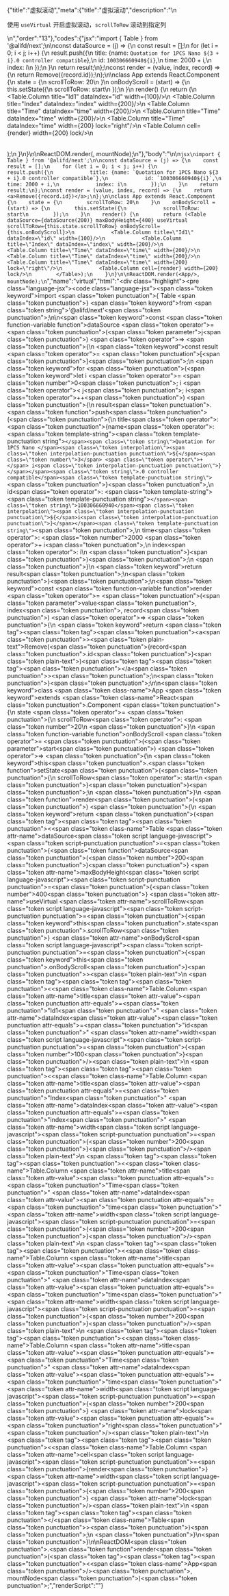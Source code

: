 {"title":"虚拟滚动","meta":{"title":"虚拟滚动","description":"\n<p>使用 <code>useVirtual</code> 开启虚拟滚动，<code>scrollToRow</code> 滚动到指定列</p>\n","order":"13"},"codes":{"jsx":"import { Table } from '@alifd/next';\n\nconst dataSource = (j) => {\n    const result = [];\n    for (let i = 0; i < j; i++) {\n        result.push({\n            title: {name: `Quotation for 1PCS Nano ${3 + i}.0 controller compatible`},\n            id: `100306660940${i}`,\n            time: 2000 + i,\n            index: i\n        });\n    }\n    return result;\n};\nconst render = (value, index, record) => {\n    return <a>Remove({record.id})</a>;\n};\n\nclass App extends React.Component {\n    state = {\n        scrollToRow: 20\n    }\n    onBodyScroll = (start) => {\n        this.setState({\n            scrollToRow: start\n        });\n    }\n    render() {\n        return (<Table dataSource={dataSource(200)} maxBodyHeight={400} useVirtual scrollToRow={this.state.scrollToRow} onBodyScroll={this.onBodyScroll}>\n            <Table.Column title=\"Id1\" dataIndex=\"id\" width={100}/>\n            <Table.Column title=\"Index\" dataIndex=\"index\" width={200}/>\n            <Table.Column title=\"Time\" dataIndex=\"time\" width={200}/>\n            <Table.Column title=\"Time\" dataIndex=\"time\" width={200}/>\n            <Table.Column title=\"Time\" dataIndex=\"time\" width={200} lock=\"right\"/>\n            <Table.Column cell={render} width={200} lock/>\n        </Table>);\n    }\n}\n\nReactDOM.render(<App/>, mountNode);\n"},"body":"\n\n````jsx\nimport { Table } from '@alifd/next';\n\nconst dataSource = (j) => {\n    const result = [];\n    for (let i = 0; i < j; i++) {\n        result.push({\n            title: {name: `Quotation for 1PCS Nano ${3 + i}.0 controller compatible`},\n            id: `100306660940${i}`,\n            time: 2000 + i,\n            index: i\n        });\n    }\n    return result;\n};\nconst render = (value, index, record) => {\n    return <a>Remove({record.id})</a>;\n};\n\nclass App extends React.Component {\n    state = {\n        scrollToRow: 20\n    }\n    onBodyScroll = (start) => {\n        this.setState({\n            scrollToRow: start\n        });\n    }\n    render() {\n        return (<Table dataSource={dataSource(200)} maxBodyHeight={400} useVirtual scrollToRow={this.state.scrollToRow} onBodyScroll={this.onBodyScroll}>\n            <Table.Column title=\"Id1\" dataIndex=\"id\" width={100}/>\n            <Table.Column title=\"Index\" dataIndex=\"index\" width={200}/>\n            <Table.Column title=\"Time\" dataIndex=\"time\" width={200}/>\n            <Table.Column title=\"Time\" dataIndex=\"time\" width={200}/>\n            <Table.Column title=\"Time\" dataIndex=\"time\" width={200} lock=\"right\"/>\n            <Table.Column cell={render} width={200} lock/>\n        </Table>);\n    }\n}\n\nReactDOM.render(<App/>, mountNode);\n````","name":"virtual","html":"<script>(function(){\"use strict\";\n\nvar _createClass = function () { function defineProperties(target, props) { for (var i = 0; i < props.length; i++) { var descriptor = props[i]; descriptor.enumerable = descriptor.enumerable || false; descriptor.configurable = true; if (\"value\" in descriptor) descriptor.writable = true; Object.defineProperty(target, descriptor.key, descriptor); } } return function (Constructor, protoProps, staticProps) { if (protoProps) defineProperties(Constructor.prototype, protoProps); if (staticProps) defineProperties(Constructor, staticProps); return Constructor; }; }();\n\nvar _next = require(\"@alifd/next\");\n\nfunction _classCallCheck(instance, Constructor) { if (!(instance instanceof Constructor)) { throw new TypeError(\"Cannot call a class as a function\"); } }\n\nfunction _possibleConstructorReturn(self, call) { if (!self) { throw new ReferenceError(\"this hasn't been initialised - super() hasn't been called\"); } return call && (typeof call === \"object\" || typeof call === \"function\") ? call : self; }\n\nfunction _inherits(subClass, superClass) { if (typeof superClass !== \"function\" && superClass !== null) { throw new TypeError(\"Super expression must either be null or a function, not \" + typeof superClass); } subClass.prototype = Object.create(superClass && superClass.prototype, { constructor: { value: subClass, enumerable: false, writable: true, configurable: true } }); if (superClass) Object.setPrototypeOf ? Object.setPrototypeOf(subClass, superClass) : subClass.__proto__ = superClass; }\n\nvar dataSource = function dataSource(j) {\n    var result = [];\n    for (var i = 0; i < j; i++) {\n        result.push({\n            title: { name: \"Quotation for 1PCS Nano \" + (3 + i) + \".0 controller compatible\" },\n            id: \"100306660940\" + i,\n            time: 2000 + i,\n            index: i\n        });\n    }\n    return result;\n};\nvar _render = function _render(value, index, record) {\n    return React.createElement(\n        \"a\",\n        null,\n        \"Remove(\",\n        record.id,\n        \")\"\n    );\n};\n\nvar App = function (_React$Component) {\n    _inherits(App, _React$Component);\n\n    function App() {\n        var _ref;\n\n        var _temp, _this, _ret;\n\n        _classCallCheck(this, App);\n\n        for (var _len = arguments.length, args = Array(_len), _key = 0; _key < _len; _key++) {\n            args[_key] = arguments[_key];\n        }\n\n        return _ret = (_temp = (_this = _possibleConstructorReturn(this, (_ref = App.__proto__ || Object.getPrototypeOf(App)).call.apply(_ref, [this].concat(args))), _this), _this.state = {\n            scrollToRow: 20\n        }, _this.onBodyScroll = function (start) {\n            _this.setState({\n                scrollToRow: start\n            });\n        }, _temp), _possibleConstructorReturn(_this, _ret);\n    }\n\n    _createClass(App, [{\n        key: \"render\",\n        value: function render() {\n            return React.createElement(\n                _next.Table,\n                { dataSource: dataSource(200), maxBodyHeight: 400, useVirtual: true, scrollToRow: this.state.scrollToRow, onBodyScroll: this.onBodyScroll },\n                React.createElement(_next.Table.Column, { title: \"Id1\", dataIndex: \"id\", width: 100 }),\n                React.createElement(_next.Table.Column, { title: \"Index\", dataIndex: \"index\", width: 200 }),\n                React.createElement(_next.Table.Column, { title: \"Time\", dataIndex: \"time\", width: 200 }),\n                React.createElement(_next.Table.Column, { title: \"Time\", dataIndex: \"time\", width: 200 }),\n                React.createElement(_next.Table.Column, { title: \"Time\", dataIndex: \"time\", width: 200, lock: \"right\" }),\n                React.createElement(_next.Table.Column, { cell: _render, width: 200, lock: true })\n            );\n        }\n    }]);\n\n    return App;\n}(React.Component);\n\nReactDOM.render(React.createElement(App, null), mountNode);})()</script><div class=\"highlight\"><pre class=\"language-jsx\"><code class=\"language-jsx\"><span class=\"token keyword\">import</span> <span class=\"token punctuation\">{</span> Table <span class=\"token punctuation\">}</span> <span class=\"token keyword\">from</span> <span class=\"token string\">'@alifd/next'</span><span class=\"token punctuation\">;</span>\n\n<span class=\"token keyword\">const</span> <span class=\"token function-variable function\">dataSource</span> <span class=\"token operator\">=</span> <span class=\"token punctuation\">(</span><span class=\"token parameter\">j</span><span class=\"token punctuation\">)</span> <span class=\"token operator\">=></span> <span class=\"token punctuation\">{</span>\n    <span class=\"token keyword\">const</span> result <span class=\"token operator\">=</span> <span class=\"token punctuation\">[</span><span class=\"token punctuation\">]</span><span class=\"token punctuation\">;</span>\n    <span class=\"token keyword\">for</span> <span class=\"token punctuation\">(</span><span class=\"token keyword\">let</span> i <span class=\"token operator\">=</span> <span class=\"token number\">0</span><span class=\"token punctuation\">;</span> i <span class=\"token operator\">&lt;</span> j<span class=\"token punctuation\">;</span> i<span class=\"token operator\">++</span><span class=\"token punctuation\">)</span> <span class=\"token punctuation\">{</span>\n        result<span class=\"token punctuation\">.</span><span class=\"token function\">push</span><span class=\"token punctuation\">(</span><span class=\"token punctuation\">{</span>\n            title<span class=\"token operator\">:</span> <span class=\"token punctuation\">{</span>name<span class=\"token operator\">:</span> <span class=\"token template-string\"><span class=\"token template-punctuation string\">`</span><span class=\"token string\">Quotation for 1PCS Nano </span><span class=\"token interpolation\"><span class=\"token interpolation-punctuation punctuation\">${</span><span class=\"token number\">3</span> <span class=\"token operator\">+</span> i<span class=\"token interpolation-punctuation punctuation\">}</span></span><span class=\"token string\">.0 controller compatible</span><span class=\"token template-punctuation string\">`</span></span><span class=\"token punctuation\">}</span><span class=\"token punctuation\">,</span>\n            id<span class=\"token operator\">:</span> <span class=\"token template-string\"><span class=\"token template-punctuation string\">`</span><span class=\"token string\">100306660940</span><span class=\"token interpolation\"><span class=\"token interpolation-punctuation punctuation\">${</span>i<span class=\"token interpolation-punctuation punctuation\">}</span></span><span class=\"token template-punctuation string\">`</span></span><span class=\"token punctuation\">,</span>\n            time<span class=\"token operator\">:</span> <span class=\"token number\">2000</span> <span class=\"token operator\">+</span> i<span class=\"token punctuation\">,</span>\n            index<span class=\"token operator\">:</span> i\n        <span class=\"token punctuation\">}</span><span class=\"token punctuation\">)</span><span class=\"token punctuation\">;</span>\n    <span class=\"token punctuation\">}</span>\n    <span class=\"token keyword\">return</span> result<span class=\"token punctuation\">;</span>\n<span class=\"token punctuation\">}</span><span class=\"token punctuation\">;</span>\n<span class=\"token keyword\">const</span> <span class=\"token function-variable function\">render</span> <span class=\"token operator\">=</span> <span class=\"token punctuation\">(</span><span class=\"token parameter\">value<span class=\"token punctuation\">,</span> index<span class=\"token punctuation\">,</span> record</span><span class=\"token punctuation\">)</span> <span class=\"token operator\">=></span> <span class=\"token punctuation\">{</span>\n    <span class=\"token keyword\">return</span> <span class=\"token tag\"><span class=\"token tag\"><span class=\"token punctuation\">&lt;</span>a</span><span class=\"token punctuation\">></span></span><span class=\"token plain-text\">Remove(</span><span class=\"token punctuation\">{</span>record<span class=\"token punctuation\">.</span>id<span class=\"token punctuation\">}</span><span class=\"token plain-text\">)</span><span class=\"token tag\"><span class=\"token tag\"><span class=\"token punctuation\">&lt;/</span>a</span><span class=\"token punctuation\">></span></span><span class=\"token punctuation\">;</span>\n<span class=\"token punctuation\">}</span><span class=\"token punctuation\">;</span>\n\n<span class=\"token keyword\">class</span> <span class=\"token class-name\">App</span> <span class=\"token keyword\">extends</span> <span class=\"token class-name\">React<span class=\"token punctuation\">.</span>Component</span> <span class=\"token punctuation\">{</span>\n    state <span class=\"token operator\">=</span> <span class=\"token punctuation\">{</span>\n        scrollToRow<span class=\"token operator\">:</span> <span class=\"token number\">20</span>\n    <span class=\"token punctuation\">}</span>\n    <span class=\"token function-variable function\">onBodyScroll</span> <span class=\"token operator\">=</span> <span class=\"token punctuation\">(</span><span class=\"token parameter\">start</span><span class=\"token punctuation\">)</span> <span class=\"token operator\">=></span> <span class=\"token punctuation\">{</span>\n        <span class=\"token keyword\">this</span><span class=\"token punctuation\">.</span><span class=\"token function\">setState</span><span class=\"token punctuation\">(</span><span class=\"token punctuation\">{</span>\n            scrollToRow<span class=\"token operator\">:</span> start\n        <span class=\"token punctuation\">}</span><span class=\"token punctuation\">)</span><span class=\"token punctuation\">;</span>\n    <span class=\"token punctuation\">}</span>\n    <span class=\"token function\">render</span><span class=\"token punctuation\">(</span><span class=\"token punctuation\">)</span> <span class=\"token punctuation\">{</span>\n        <span class=\"token keyword\">return</span> <span class=\"token punctuation\">(</span><span class=\"token tag\"><span class=\"token tag\"><span class=\"token punctuation\">&lt;</span><span class=\"token class-name\">Table</span></span> <span class=\"token attr-name\">dataSource</span><span class=\"token script language-javascript\"><span class=\"token script-punctuation punctuation\">=</span><span class=\"token punctuation\">{</span><span class=\"token function\">dataSource</span><span class=\"token punctuation\">(</span><span class=\"token number\">200</span><span class=\"token punctuation\">)</span><span class=\"token punctuation\">}</span></span> <span class=\"token attr-name\">maxBodyHeight</span><span class=\"token script language-javascript\"><span class=\"token script-punctuation punctuation\">=</span><span class=\"token punctuation\">{</span><span class=\"token number\">400</span><span class=\"token punctuation\">}</span></span> <span class=\"token attr-name\">useVirtual</span> <span class=\"token attr-name\">scrollToRow</span><span class=\"token script language-javascript\"><span class=\"token script-punctuation punctuation\">=</span><span class=\"token punctuation\">{</span><span class=\"token keyword\">this</span><span class=\"token punctuation\">.</span>state<span class=\"token punctuation\">.</span>scrollToRow<span class=\"token punctuation\">}</span></span> <span class=\"token attr-name\">onBodyScroll</span><span class=\"token script language-javascript\"><span class=\"token script-punctuation punctuation\">=</span><span class=\"token punctuation\">{</span><span class=\"token keyword\">this</span><span class=\"token punctuation\">.</span>onBodyScroll<span class=\"token punctuation\">}</span></span><span class=\"token punctuation\">></span></span><span class=\"token plain-text\">\n            </span><span class=\"token tag\"><span class=\"token tag\"><span class=\"token punctuation\">&lt;</span><span class=\"token class-name\">Table.Column</span></span> <span class=\"token attr-name\">title</span><span class=\"token attr-value\"><span class=\"token punctuation attr-equals\">=</span><span class=\"token punctuation\">\"</span>Id1<span class=\"token punctuation\">\"</span></span> <span class=\"token attr-name\">dataIndex</span><span class=\"token attr-value\"><span class=\"token punctuation attr-equals\">=</span><span class=\"token punctuation\">\"</span>id<span class=\"token punctuation\">\"</span></span> <span class=\"token attr-name\">width</span><span class=\"token script language-javascript\"><span class=\"token script-punctuation punctuation\">=</span><span class=\"token punctuation\">{</span><span class=\"token number\">100</span><span class=\"token punctuation\">}</span></span><span class=\"token punctuation\">/></span></span><span class=\"token plain-text\">\n            </span><span class=\"token tag\"><span class=\"token tag\"><span class=\"token punctuation\">&lt;</span><span class=\"token class-name\">Table.Column</span></span> <span class=\"token attr-name\">title</span><span class=\"token attr-value\"><span class=\"token punctuation attr-equals\">=</span><span class=\"token punctuation\">\"</span>Index<span class=\"token punctuation\">\"</span></span> <span class=\"token attr-name\">dataIndex</span><span class=\"token attr-value\"><span class=\"token punctuation attr-equals\">=</span><span class=\"token punctuation\">\"</span>index<span class=\"token punctuation\">\"</span></span> <span class=\"token attr-name\">width</span><span class=\"token script language-javascript\"><span class=\"token script-punctuation punctuation\">=</span><span class=\"token punctuation\">{</span><span class=\"token number\">200</span><span class=\"token punctuation\">}</span></span><span class=\"token punctuation\">/></span></span><span class=\"token plain-text\">\n            </span><span class=\"token tag\"><span class=\"token tag\"><span class=\"token punctuation\">&lt;</span><span class=\"token class-name\">Table.Column</span></span> <span class=\"token attr-name\">title</span><span class=\"token attr-value\"><span class=\"token punctuation attr-equals\">=</span><span class=\"token punctuation\">\"</span>Time<span class=\"token punctuation\">\"</span></span> <span class=\"token attr-name\">dataIndex</span><span class=\"token attr-value\"><span class=\"token punctuation attr-equals\">=</span><span class=\"token punctuation\">\"</span>time<span class=\"token punctuation\">\"</span></span> <span class=\"token attr-name\">width</span><span class=\"token script language-javascript\"><span class=\"token script-punctuation punctuation\">=</span><span class=\"token punctuation\">{</span><span class=\"token number\">200</span><span class=\"token punctuation\">}</span></span><span class=\"token punctuation\">/></span></span><span class=\"token plain-text\">\n            </span><span class=\"token tag\"><span class=\"token tag\"><span class=\"token punctuation\">&lt;</span><span class=\"token class-name\">Table.Column</span></span> <span class=\"token attr-name\">title</span><span class=\"token attr-value\"><span class=\"token punctuation attr-equals\">=</span><span class=\"token punctuation\">\"</span>Time<span class=\"token punctuation\">\"</span></span> <span class=\"token attr-name\">dataIndex</span><span class=\"token attr-value\"><span class=\"token punctuation attr-equals\">=</span><span class=\"token punctuation\">\"</span>time<span class=\"token punctuation\">\"</span></span> <span class=\"token attr-name\">width</span><span class=\"token script language-javascript\"><span class=\"token script-punctuation punctuation\">=</span><span class=\"token punctuation\">{</span><span class=\"token number\">200</span><span class=\"token punctuation\">}</span></span><span class=\"token punctuation\">/></span></span><span class=\"token plain-text\">\n            </span><span class=\"token tag\"><span class=\"token tag\"><span class=\"token punctuation\">&lt;</span><span class=\"token class-name\">Table.Column</span></span> <span class=\"token attr-name\">title</span><span class=\"token attr-value\"><span class=\"token punctuation attr-equals\">=</span><span class=\"token punctuation\">\"</span>Time<span class=\"token punctuation\">\"</span></span> <span class=\"token attr-name\">dataIndex</span><span class=\"token attr-value\"><span class=\"token punctuation attr-equals\">=</span><span class=\"token punctuation\">\"</span>time<span class=\"token punctuation\">\"</span></span> <span class=\"token attr-name\">width</span><span class=\"token script language-javascript\"><span class=\"token script-punctuation punctuation\">=</span><span class=\"token punctuation\">{</span><span class=\"token number\">200</span><span class=\"token punctuation\">}</span></span> <span class=\"token attr-name\">lock</span><span class=\"token attr-value\"><span class=\"token punctuation attr-equals\">=</span><span class=\"token punctuation\">\"</span>right<span class=\"token punctuation\">\"</span></span><span class=\"token punctuation\">/></span></span><span class=\"token plain-text\">\n            </span><span class=\"token tag\"><span class=\"token tag\"><span class=\"token punctuation\">&lt;</span><span class=\"token class-name\">Table.Column</span></span> <span class=\"token attr-name\">cell</span><span class=\"token script language-javascript\"><span class=\"token script-punctuation punctuation\">=</span><span class=\"token punctuation\">{</span>render<span class=\"token punctuation\">}</span></span> <span class=\"token attr-name\">width</span><span class=\"token script language-javascript\"><span class=\"token script-punctuation punctuation\">=</span><span class=\"token punctuation\">{</span><span class=\"token number\">200</span><span class=\"token punctuation\">}</span></span> <span class=\"token attr-name\">lock</span><span class=\"token punctuation\">/></span></span><span class=\"token plain-text\">\n        </span><span class=\"token tag\"><span class=\"token tag\"><span class=\"token punctuation\">&lt;/</span><span class=\"token class-name\">Table</span></span><span class=\"token punctuation\">></span></span><span class=\"token punctuation\">)</span><span class=\"token punctuation\">;</span>\n    <span class=\"token punctuation\">}</span>\n<span class=\"token punctuation\">}</span>\n\nReactDOM<span class=\"token punctuation\">.</span><span class=\"token function\">render</span><span class=\"token punctuation\">(</span><span class=\"token tag\"><span class=\"token tag\"><span class=\"token punctuation\">&lt;</span><span class=\"token class-name\">App</span></span><span class=\"token punctuation\">/></span></span><span class=\"token punctuation\">,</span> mountNode<span class=\"token punctuation\">)</span><span class=\"token punctuation\">;</span></code></pre></div>","renderScript":"<script>(function(){'use strict';\n\nvar _createClass = function () { function defineProperties(target, props) { for (var i = 0; i < props.length; i++) { var descriptor = props[i]; descriptor.enumerable = descriptor.enumerable || false; descriptor.configurable = true; if (\"value\" in descriptor) descriptor.writable = true; Object.defineProperty(target, descriptor.key, descriptor); } } return function (Constructor, protoProps, staticProps) { if (protoProps) defineProperties(Constructor.prototype, protoProps); if (staticProps) defineProperties(Constructor, staticProps); return Constructor; }; }();\n\nvar _reactLive = require('react-live');\n\nvar _next = require('@alifd/next');\n\nfunction _classCallCheck(instance, Constructor) { if (!(instance instanceof Constructor)) { throw new TypeError(\"Cannot call a class as a function\"); } }\n\nfunction _possibleConstructorReturn(self, call) { if (!self) { throw new ReferenceError(\"this hasn't been initialised - super() hasn't been called\"); } return call && (typeof call === \"object\" || typeof call === \"function\") ? call : self; }\n\nfunction _inherits(subClass, superClass) { if (typeof superClass !== \"function\" && superClass !== null) { throw new TypeError(\"Super expression must either be null or a function, not \" + typeof superClass); } subClass.prototype = Object.create(superClass && superClass.prototype, { constructor: { value: subClass, enumerable: false, writable: true, configurable: true } }); if (superClass) Object.setPrototypeOf ? Object.setPrototypeOf(subClass, superClass) : subClass.__proto__ = superClass; }\n\nwindow.demoNames.push('virtual');\n\n\nwindow.virtualRenderScript = function virtualRenderScript(liveDemo) {\n    var mountNode = document.getElementById('virtual-mount');\n    if (liveDemo === \"false\") {\n        document.getElementById('virtual-body').innerHTML = '<pre class=\"language-jsx\"><code class=\"language-jsx\"><span class=\"token keyword\">import</span> <span class=\"token punctuation\">{</span> Table <span class=\"token punctuation\">}</span> <span class=\"token keyword\">from</span> <span class=\"token string\">\\'@alifd/next\\'</span><span class=\"token punctuation\">;</span>\\n\\n<span class=\"token keyword\">const</span> <span class=\"token function-variable function\">dataSource</span> <span class=\"token operator\">=</span> <span class=\"token punctuation\">(</span><span class=\"token parameter\">j</span><span class=\"token punctuation\">)</span> <span class=\"token operator\">=></span> <span class=\"token punctuation\">{</span>\\n    <span class=\"token keyword\">const</span> result <span class=\"token operator\">=</span> <span class=\"token punctuation\">[</span><span class=\"token punctuation\">]</span><span class=\"token punctuation\">;</span>\\n    <span class=\"token keyword\">for</span> <span class=\"token punctuation\">(</span><span class=\"token keyword\">let</span> i <span class=\"token operator\">=</span> <span class=\"token number\">0</span><span class=\"token punctuation\">;</span> i <span class=\"token operator\">&lt;</span> j<span class=\"token punctuation\">;</span> i<span class=\"token operator\">++</span><span class=\"token punctuation\">)</span> <span class=\"token punctuation\">{</span>\\n        result<span class=\"token punctuation\">.</span><span class=\"token function\">push</span><span class=\"token punctuation\">(</span><span class=\"token punctuation\">{</span>\\n            title<span class=\"token operator\">:</span> <span class=\"token punctuation\">{</span>name<span class=\"token operator\">:</span> <span class=\"token template-string\"><span class=\"token template-punctuation string\">{backquote}</span><span class=\"token string\">Quotation for 1PCS Nano </span><span class=\"token interpolation\"><span class=\"token interpolation-punctuation punctuation\">{dollar}{</span><span class=\"token number\">3</span> <span class=\"token operator\">+</span> i<span class=\"token interpolation-punctuation punctuation\">}</span></span><span class=\"token string\">.0 controller compatible</span><span class=\"token template-punctuation string\">{backquote}</span></span><span class=\"token punctuation\">}</span><span class=\"token punctuation\">,</span>\\n            id<span class=\"token operator\">:</span> <span class=\"token template-string\"><span class=\"token template-punctuation string\">{backquote}</span><span class=\"token string\">100306660940</span><span class=\"token interpolation\"><span class=\"token interpolation-punctuation punctuation\">{dollar}{</span>i<span class=\"token interpolation-punctuation punctuation\">}</span></span><span class=\"token template-punctuation string\">{backquote}</span></span><span class=\"token punctuation\">,</span>\\n            time<span class=\"token operator\">:</span> <span class=\"token number\">2000</span> <span class=\"token operator\">+</span> i<span class=\"token punctuation\">,</span>\\n            index<span class=\"token operator\">:</span> i\\n        <span class=\"token punctuation\">}</span><span class=\"token punctuation\">)</span><span class=\"token punctuation\">;</span>\\n    <span class=\"token punctuation\">}</span>\\n    <span class=\"token keyword\">return</span> result<span class=\"token punctuation\">;</span>\\n<span class=\"token punctuation\">}</span><span class=\"token punctuation\">;</span>\\n<span class=\"token keyword\">const</span> <span class=\"token function-variable function\">render</span> <span class=\"token operator\">=</span> <span class=\"token punctuation\">(</span><span class=\"token parameter\">value<span class=\"token punctuation\">,</span> index<span class=\"token punctuation\">,</span> record</span><span class=\"token punctuation\">)</span> <span class=\"token operator\">=></span> <span class=\"token punctuation\">{</span>\\n    <span class=\"token keyword\">return</span> <span class=\"token tag\"><span class=\"token tag\"><span class=\"token punctuation\">&lt;</span>a</span><span class=\"token punctuation\">></span></span><span class=\"token plain-text\">Remove(</span><span class=\"token punctuation\">{</span>record<span class=\"token punctuation\">.</span>id<span class=\"token punctuation\">}</span><span class=\"token plain-text\">)</span><span class=\"token tag\"><span class=\"token tag\"><span class=\"token punctuation\">&lt;/</span>a</span><span class=\"token punctuation\">></span></span><span class=\"token punctuation\">;</span>\\n<span class=\"token punctuation\">}</span><span class=\"token punctuation\">;</span>\\n\\n<span class=\"token keyword\">class</span> <span class=\"token class-name\">App</span> <span class=\"token keyword\">extends</span> <span class=\"token class-name\">React<span class=\"token punctuation\">.</span>Component</span> <span class=\"token punctuation\">{</span>\\n    state <span class=\"token operator\">=</span> <span class=\"token punctuation\">{</span>\\n        scrollToRow<span class=\"token operator\">:</span> <span class=\"token number\">20</span>\\n    <span class=\"token punctuation\">}</span>\\n    <span class=\"token function-variable function\">onBodyScroll</span> <span class=\"token operator\">=</span> <span class=\"token punctuation\">(</span><span class=\"token parameter\">start</span><span class=\"token punctuation\">)</span> <span class=\"token operator\">=></span> <span class=\"token punctuation\">{</span>\\n        <span class=\"token keyword\">this</span><span class=\"token punctuation\">.</span><span class=\"token function\">setState</span><span class=\"token punctuation\">(</span><span class=\"token punctuation\">{</span>\\n            scrollToRow<span class=\"token operator\">:</span> start\\n        <span class=\"token punctuation\">}</span><span class=\"token punctuation\">)</span><span class=\"token punctuation\">;</span>\\n    <span class=\"token punctuation\">}</span>\\n    <span class=\"token function\">render</span><span class=\"token punctuation\">(</span><span class=\"token punctuation\">)</span> <span class=\"token punctuation\">{</span>\\n        <span class=\"token keyword\">return</span> <span class=\"token punctuation\">(</span><span class=\"token tag\"><span class=\"token tag\"><span class=\"token punctuation\">&lt;</span><span class=\"token class-name\">Table</span></span> <span class=\"token attr-name\">dataSource</span><span class=\"token script language-javascript\"><span class=\"token script-punctuation punctuation\">=</span><span class=\"token punctuation\">{</span><span class=\"token function\">dataSource</span><span class=\"token punctuation\">(</span><span class=\"token number\">200</span><span class=\"token punctuation\">)</span><span class=\"token punctuation\">}</span></span> <span class=\"token attr-name\">maxBodyHeight</span><span class=\"token script language-javascript\"><span class=\"token script-punctuation punctuation\">=</span><span class=\"token punctuation\">{</span><span class=\"token number\">400</span><span class=\"token punctuation\">}</span></span> <span class=\"token attr-name\">useVirtual</span> <span class=\"token attr-name\">scrollToRow</span><span class=\"token script language-javascript\"><span class=\"token script-punctuation punctuation\">=</span><span class=\"token punctuation\">{</span><span class=\"token keyword\">this</span><span class=\"token punctuation\">.</span>state<span class=\"token punctuation\">.</span>scrollToRow<span class=\"token punctuation\">}</span></span> <span class=\"token attr-name\">onBodyScroll</span><span class=\"token script language-javascript\"><span class=\"token script-punctuation punctuation\">=</span><span class=\"token punctuation\">{</span><span class=\"token keyword\">this</span><span class=\"token punctuation\">.</span>onBodyScroll<span class=\"token punctuation\">}</span></span><span class=\"token punctuation\">></span></span><span class=\"token plain-text\">\\n            </span><span class=\"token tag\"><span class=\"token tag\"><span class=\"token punctuation\">&lt;</span><span class=\"token class-name\">Table.Column</span></span> <span class=\"token attr-name\">title</span><span class=\"token attr-value\"><span class=\"token punctuation attr-equals\">=</span><span class=\"token punctuation\">\"</span>Id1<span class=\"token punctuation\">\"</span></span> <span class=\"token attr-name\">dataIndex</span><span class=\"token attr-value\"><span class=\"token punctuation attr-equals\">=</span><span class=\"token punctuation\">\"</span>id<span class=\"token punctuation\">\"</span></span> <span class=\"token attr-name\">width</span><span class=\"token script language-javascript\"><span class=\"token script-punctuation punctuation\">=</span><span class=\"token punctuation\">{</span><span class=\"token number\">100</span><span class=\"token punctuation\">}</span></span><span class=\"token punctuation\">/></span></span><span class=\"token plain-text\">\\n            </span><span class=\"token tag\"><span class=\"token tag\"><span class=\"token punctuation\">&lt;</span><span class=\"token class-name\">Table.Column</span></span> <span class=\"token attr-name\">title</span><span class=\"token attr-value\"><span class=\"token punctuation attr-equals\">=</span><span class=\"token punctuation\">\"</span>Index<span class=\"token punctuation\">\"</span></span> <span class=\"token attr-name\">dataIndex</span><span class=\"token attr-value\"><span class=\"token punctuation attr-equals\">=</span><span class=\"token punctuation\">\"</span>index<span class=\"token punctuation\">\"</span></span> <span class=\"token attr-name\">width</span><span class=\"token script language-javascript\"><span class=\"token script-punctuation punctuation\">=</span><span class=\"token punctuation\">{</span><span class=\"token number\">200</span><span class=\"token punctuation\">}</span></span><span class=\"token punctuation\">/></span></span><span class=\"token plain-text\">\\n            </span><span class=\"token tag\"><span class=\"token tag\"><span class=\"token punctuation\">&lt;</span><span class=\"token class-name\">Table.Column</span></span> <span class=\"token attr-name\">title</span><span class=\"token attr-value\"><span class=\"token punctuation attr-equals\">=</span><span class=\"token punctuation\">\"</span>Time<span class=\"token punctuation\">\"</span></span> <span class=\"token attr-name\">dataIndex</span><span class=\"token attr-value\"><span class=\"token punctuation attr-equals\">=</span><span class=\"token punctuation\">\"</span>time<span class=\"token punctuation\">\"</span></span> <span class=\"token attr-name\">width</span><span class=\"token script language-javascript\"><span class=\"token script-punctuation punctuation\">=</span><span class=\"token punctuation\">{</span><span class=\"token number\">200</span><span class=\"token punctuation\">}</span></span><span class=\"token punctuation\">/></span></span><span class=\"token plain-text\">\\n            </span><span class=\"token tag\"><span class=\"token tag\"><span class=\"token punctuation\">&lt;</span><span class=\"token class-name\">Table.Column</span></span> <span class=\"token attr-name\">title</span><span class=\"token attr-value\"><span class=\"token punctuation attr-equals\">=</span><span class=\"token punctuation\">\"</span>Time<span class=\"token punctuation\">\"</span></span> <span class=\"token attr-name\">dataIndex</span><span class=\"token attr-value\"><span class=\"token punctuation attr-equals\">=</span><span class=\"token punctuation\">\"</span>time<span class=\"token punctuation\">\"</span></span> <span class=\"token attr-name\">width</span><span class=\"token script language-javascript\"><span class=\"token script-punctuation punctuation\">=</span><span class=\"token punctuation\">{</span><span class=\"token number\">200</span><span class=\"token punctuation\">}</span></span><span class=\"token punctuation\">/></span></span><span class=\"token plain-text\">\\n            </span><span class=\"token tag\"><span class=\"token tag\"><span class=\"token punctuation\">&lt;</span><span class=\"token class-name\">Table.Column</span></span> <span class=\"token attr-name\">title</span><span class=\"token attr-value\"><span class=\"token punctuation attr-equals\">=</span><span class=\"token punctuation\">\"</span>Time<span class=\"token punctuation\">\"</span></span> <span class=\"token attr-name\">dataIndex</span><span class=\"token attr-value\"><span class=\"token punctuation attr-equals\">=</span><span class=\"token punctuation\">\"</span>time<span class=\"token punctuation\">\"</span></span> <span class=\"token attr-name\">width</span><span class=\"token script language-javascript\"><span class=\"token script-punctuation punctuation\">=</span><span class=\"token punctuation\">{</span><span class=\"token number\">200</span><span class=\"token punctuation\">}</span></span> <span class=\"token attr-name\">lock</span><span class=\"token attr-value\"><span class=\"token punctuation attr-equals\">=</span><span class=\"token punctuation\">\"</span>right<span class=\"token punctuation\">\"</span></span><span class=\"token punctuation\">/></span></span><span class=\"token plain-text\">\\n            </span><span class=\"token tag\"><span class=\"token tag\"><span class=\"token punctuation\">&lt;</span><span class=\"token class-name\">Table.Column</span></span> <span class=\"token attr-name\">cell</span><span class=\"token script language-javascript\"><span class=\"token script-punctuation punctuation\">=</span><span class=\"token punctuation\">{</span>render<span class=\"token punctuation\">}</span></span> <span class=\"token attr-name\">width</span><span class=\"token script language-javascript\"><span class=\"token script-punctuation punctuation\">=</span><span class=\"token punctuation\">{</span><span class=\"token number\">200</span><span class=\"token punctuation\">}</span></span> <span class=\"token attr-name\">lock</span><span class=\"token punctuation\">/></span></span><span class=\"token plain-text\">\\n        </span><span class=\"token tag\"><span class=\"token tag\"><span class=\"token punctuation\">&lt;/</span><span class=\"token class-name\">Table</span></span><span class=\"token punctuation\">></span></span><span class=\"token punctuation\">)</span><span class=\"token punctuation\">;</span>\\n    <span class=\"token punctuation\">}</span>\\n<span class=\"token punctuation\">}</span>\\n\\nReactDOM<span class=\"token punctuation\">.</span><span class=\"token function\">render</span><span class=\"token punctuation\">(</span><span class=\"token tag\"><span class=\"token tag\"><span class=\"token punctuation\">&lt;</span><span class=\"token class-name\">App</span></span><span class=\"token punctuation\">/></span></span><span class=\"token punctuation\">,</span> mountNode<span class=\"token punctuation\">)</span><span class=\"token punctuation\">;</span>\\n</code></pre>\\n'.replace(/{backquote}/g, '`').replace(/{dollar}/g, '$');\n\n        var dataSource = function dataSource(j) {\n            var result = [];\n            for (var i = 0; i < j; i++) {\n                result.push({\n                    title: { name: 'Quotation for 1PCS Nano ' + (3 + i) + '.0 controller compatible' },\n                    id: '100306660940' + i,\n                    time: 2000 + i,\n                    index: i\n                });\n            }\n            return result;\n        };\n        var _render = function _render(value, index, record) {\n            return React.createElement(\n                'a',\n                null,\n                'Remove(',\n                record.id,\n                ')'\n            );\n        };\n\n        var App = function (_React$Component) {\n            _inherits(App, _React$Component);\n\n            function App() {\n                var _ref;\n\n                var _temp, _this, _ret;\n\n                _classCallCheck(this, App);\n\n                for (var _len = arguments.length, args = Array(_len), _key = 0; _key < _len; _key++) {\n                    args[_key] = arguments[_key];\n                }\n\n                return _ret = (_temp = (_this = _possibleConstructorReturn(this, (_ref = App.__proto__ || Object.getPrototypeOf(App)).call.apply(_ref, [this].concat(args))), _this), _this.state = {\n                    scrollToRow: 20\n                }, _this.onBodyScroll = function (start) {\n                    _this.setState({\n                        scrollToRow: start\n                    });\n                }, _temp), _possibleConstructorReturn(_this, _ret);\n            }\n\n            _createClass(App, [{\n                key: 'render',\n                value: function render() {\n                    return React.createElement(\n                        _next.Table,\n                        { dataSource: dataSource(200), maxBodyHeight: 400, useVirtual: true, scrollToRow: this.state.scrollToRow, onBodyScroll: this.onBodyScroll },\n                        React.createElement(_next.Table.Column, { title: 'Id1', dataIndex: 'id', width: 100 }),\n                        React.createElement(_next.Table.Column, { title: 'Index', dataIndex: 'index', width: 200 }),\n                        React.createElement(_next.Table.Column, { title: 'Time', dataIndex: 'time', width: 200 }),\n                        React.createElement(_next.Table.Column, { title: 'Time', dataIndex: 'time', width: 200 }),\n                        React.createElement(_next.Table.Column, { title: 'Time', dataIndex: 'time', width: 200, lock: 'right' }),\n                        React.createElement(_next.Table.Column, { cell: _render, width: 200, lock: true })\n                    );\n                }\n            }]);\n\n            return App;\n        }(React.Component);\n\n        ReactDOM.render(React.createElement(App, null), mountNode);\n\n        return;\n    }\n\n    var virtualLiveScript = 'const dataSource = j => {\\n  const result = [];\\n  for (let i = 0; i < j; i++) {\\n    result.push({\\n      title: {\\n        name: `Quotation for 1PCS Nano ${3 + i}.0 controller compatible`\\n      },\\n      id: `100306660940${i}`,\\n      time: 2000 + i,\\n      index: i\\n    });\\n  }\\n  return result;\\n};\\nconst render = (value, index, record) => {\\n  return <a>Remove({record.id})</a>;\\n};\\n\\nclass App extends React.Component {\\n  constructor(...args) {\\n    super(...args);\\n    this.state = {\\n      scrollToRow: 20\\n    };\\n    this.onBodyScroll = start => {\\n      this.setState({\\n        scrollToRow: start\\n      });\\n    };\\n  }\\n  render() {\\n    return (\\n      <Table\\n        dataSource={dataSource(200)}\\n        maxBodyHeight={400}\\n        useVirtual\\n        scrollToRow={this.state.scrollToRow}\\n        onBodyScroll={this.onBodyScroll}\\n      >\\n        <Table.Column title=\"Id1\" dataIndex=\"id\" width={100} />\\n        <Table.Column title=\"Index\" dataIndex=\"index\" width={200} />\\n        <Table.Column title=\"Time\" dataIndex=\"time\" width={200} />\\n        <Table.Column title=\"Time\" dataIndex=\"time\" width={200} />\\n        <Table.Column title=\"Time\" dataIndex=\"time\" width={200} lock=\"right\" />\\n        <Table.Column cell={render} width={200} lock />\\n      </Table>\\n    );\\n  }\\n}\\n\\nReactDOM.render(<App />, mountNode);';\n    var emptyTheme = {\n        plain: {},\n        styles: [{\n            types: [],\n            styles: {}\n        }]\n    };\n\n    function renderAfter() {\n        ReactDOM.render(React.createElement(\n            _next.Balloon.Tooltip,\n            {\n                align: 't',\n                style: { maxWidth: 320 },\n                trigger: React.createElement('div', {\n                    dangerouslySetInnerHTML: {\n                        __html: '<pre class=\"language-jsx\"><code class=\"language-jsx\"><span class=\"token keyword\">import</span> <span class=\"token punctuation\">{</span> Table <span class=\"token punctuation\">}</span> <span class=\"token keyword\">from</span> <span class=\"token string\">\\'@alifd/next\\'</span><span class=\"token punctuation\">;</span>\\n</code></pre>\\n'\n                    }\n                })\n            },\n            '\\u7F16\\u8F91\\u6A21\\u5F0F\\u6682\\u4E0D\\u652F\\u6301\\u4FEE\\u6539\\u4F9D\\u8D56\\u5F15\\u5165'\n        ), document.getElementById('virtual-live-import'));\n    }\n\n    var LiveRenderer = function (_React$Component2) {\n        _inherits(LiveRenderer, _React$Component2);\n\n        function LiveRenderer(props) {\n            _classCallCheck(this, LiveRenderer);\n\n            var _this2 = _possibleConstructorReturn(this, (LiveRenderer.__proto__ || Object.getPrototypeOf(LiveRenderer)).call(this, props));\n\n            _this2.onBlur = function () {\n                var time = new Date().getTime();\n                window.top.postMessage({\n                    type: 'ReactLiveEdit',\n                    from: 'demo',\n                    body: { name: 'virtual', component: 'Table', time: time }\n                }, '*');\n            };\n\n            return _this2;\n        }\n\n        _createClass(LiveRenderer, [{\n            key: 'componentDidMount',\n            value: function componentDidMount() {\n                renderAfter();\n            }\n        }, {\n            key: 'render',\n            value: function render() {\n                return React.createElement(\n                    _reactLive.LiveProvider,\n                    {\n                        code: virtualLiveScript,\n                        scope: { Table: _next.Table, mountNode: mountNode },\n                        noInline: true },\n                    React.createElement(\n                        'div',\n                        { id: 'virtual-live-editor' },\n                        React.createElement(_reactLive.LiveError, { id: 'virtual-live-error', className: 'react-live-error' }),\n                        React.createElement('div', { id: 'virtual-live-import' }),\n                        React.createElement(\n                            'div',\n                            { id: 'virtual-live-body', className: 'react-live-body' },\n                            React.createElement(_reactLive.LiveEditor, { theme: emptyTheme, onBlur: this.onBlur })\n                        ),\n                        React.createElement('div', { id: 'virtual-live-css' })\n                    ),\n                    React.createElement(_reactLive.LivePreview, null)\n                );\n            }\n        }]);\n\n        return LiveRenderer;\n    }(React.Component);\n\n    ReactDOM.render(React.createElement(LiveRenderer, null), document.getElementById('virtual-body'));\n    return;\n};\n\nwindow.renderFuncs.push(virtualRenderScript);\n\nfunction onRiddleOrCodePenClick(type) {\n    var time = new Date().getTime();\n    window.top.postMessage({\n        type: 'RiddleOrCodePenClick',\n        from: 'demo',\n        body: { name: 'virtual', component: 'Table', type: type, time: time }\n    }, '*');\n}\nReactDOM.render(React.createElement(\n    _next.Balloon.Tooltip,\n    {\n        align: 'b',\n        style: { maxWidth: 400 },\n        trigger: React.createElement(\n            'span',\n            { role: 'img', className: 'op-icon', onClick: function onClick() {\n                    return onRiddleOrCodePenClick('CodePen');\n                } },\n            React.createElement(\n                'svg',\n                { viewBox: '0 0 20 20', fill: 'currentColor' },\n                React.createElement('path', {\n                    d: 'M17.7207447,7.0537234 L10.2739362,2.0893617 C10.0952128,1.97021277 9.86223404,1.97021277 9.68404255,2.0893617 L2.23723404,7.0537234 C2.0893617,7.15212766 2.00053191,7.31861702 2.00053191,7.4962766 L2.00053191,12.4606383 C2.00053191,12.6382979 2.0893617,12.8047872 2.23723404,12.9031915 L9.68404255,17.8675532 C9.77340426,17.9271277 9.87606383,17.9569149 9.97925532,17.9569149 C10.0824468,17.9569149 10.1851064,17.9271277 10.2744681,17.8675532 L17.7212766,12.9031915 C17.8691489,12.8047872 17.9579787,12.6382979 17.9579787,12.4606383 L17.9579787,7.4962766 C17.9579787,7.31861702 17.8691489,7.15212766 17.7212766,7.0537234 L17.7207447,7.0537234 Z M9.9787234,11.8218085 L7.2143617,9.9787234 L9.9787234,8.1356383 L12.7430851,9.9787234 L9.9787234,11.8218085 Z M10.5106383,7.21170213 L10.5106383,3.52553191 L16.4664894,7.4962766 L13.7021277,9.3393617 L10.5106383,7.21170213 Z M9.44680851,7.21170213 L6.25531915,9.3393617 L3.49095745,7.4962766 L9.44680851,3.52553191 L9.44680851,7.21170213 Z M5.2962766,9.9787234 L3.06382979,11.4670213 L3.06382979,8.49042553 L5.2962766,9.9787234 Z M6.25531915,10.6180851 L9.44680851,12.7457447 L9.44680851,16.4319149 L3.49095745,12.4611702 L6.25531915,10.6180851 Z M10.5106383,12.7457447 L13.7021277,10.6180851 L16.4664894,12.4611702 L10.5106383,16.4319149 L10.5106383,12.7457447 Z M14.6611702,9.9787234 L16.893617,8.49042553 L16.893617,11.4670213 L14.6611702,9.9787234 Z' })\n            )\n        ) },\n    React.createElement(\n        'span',\n        null,\n        '\\u5728CodePen\\u4E2D\\u6253\\u5F00'\n    )\n), document.getElementById('virtual-CodePen'));\nReactDOM.render(React.createElement(\n    _next.Balloon.Tooltip,\n    {\n        align: 'b',\n        style: { maxWidth: 400 },\n        trigger: React.createElement(\n            'span',\n            { role: 'img', className: 'op-icon', onClick: function onClick() {\n                    return onRiddleOrCodePenClick('Riddle');\n                } },\n            React.createElement(\n                'svg',\n                { viewBox: '0 0 20 20', fill: 'currentColor' },\n                React.createElement('path', {\n                    d: 'M12.0135981,2 C14.9585189,2 17.345849,4.38716704 17.345849,7.33333333 C17.345849,9.38478693 16.1882418,11.1657179 14.4903288,12.0578577 L17.2084049,16.7658872 C17.2378708,16.8169235 17.2591949,16.8704263 17.2727803,16.9248914 C17.3474476,17.0262914 17.3916465,17.1520943 17.3916465,17.2882205 C17.3916465,17.628088 17.1161295,17.9036051 16.7762619,17.9036051 L2.81174505,17.9048498 C2.75007855,17.9255976 2.68404472,17.9368421 2.61538462,17.9368421 C2.27551708,17.9368421 2,17.661325 2,17.3214575 L2,4.90050552 C2,4.44767651 2.36696407,4.08058607 2.8201909,4.08058607 L2.8201909,4.08058607 L4.598,4.08 L4.59829061,3.64037695 C4.59829061,2.78210363 5.25867561,2.07778272 6.09736436,2.00602116 L6.23871411,2 Z M11.9839597,3.23076923 L6.23745245,3.23076923 C6.01143198,3.23076923 5.82905984,3.41419855 5.82905984,3.64047008 L5.82905984,3.64047008 L5.829,4.08 L11.5615101,4.08058607 C13.3089935,4.08058607 14.7370181,5.4476011 14.8334247,7.17082808 L14.8386124,7.35677655 C14.8386124,9.16616658 13.3721154,10.632967 11.5615101,10.632967 L11.5615101,10.632967 L10.299,10.632 L12.6155561,14.6429723 C12.7020335,14.7927556 12.7183875,14.9637818 12.6748043,15.1180362 C12.6779184,15.1342067 12.6786336,15.1513556 12.6786336,15.1686715 C12.6786336,15.508539 12.4031165,15.7840561 12.063249,15.7840561 L5.39477011,15.7840561 C5.33908357,15.7840561 5.28512459,15.7766596 5.23382202,15.7627953 L5.21367522,15.7639098 L5.21367522,15.7639098 C4.87380768,15.7639098 4.59829061,15.4883927 4.59829061,15.1485252 L4.598,5.323 L3.23076923,5.32307709 L3.23,16.672 L15.733,16.672 L13.0769083,12.0713449 C12.9069827,11.7770252 13.0078241,11.40068 13.3021438,11.2307544 C13.3538063,11.200927 13.4079962,11.1794424 13.4631533,11.1658825 C14.9972153,10.5673738 16.0854701,9.07745387 16.0854701,7.33333333 C16.0854701,5.06705157 14.2491614,3.23076923 11.9839597,3.23076923 L11.9839597,3.23076923 Z M11.7212434,5.32867389 L11.5688942,5.32307709 L5.829,5.323 L5.82905984,11.0261966 C5.82905984,11.0464748 5.83052125,11.0664018 5.83334393,11.0858783 L5.84579569,11.1428571 L5.829,11.142 L5.829,14.553 L11.142,14.553 L8.71393544,10.3467056 C8.54400168,10.0523717 8.64484792,9.67600839 8.93918185,9.50607462 C9.01663814,9.46135521 9.09977514,9.43538787 9.18333591,9.42676402 L9.18350929,9.40512829 L11.5688942,9.40512829 C12.6982428,9.40512829 13.6102561,8.49132999 13.6102561,7.36410269 C13.6102561,6.23662753 12.6963072,5.32307709 11.5688942,5.32307709 Z' })\n            )\n        ) },\n    React.createElement(\n        'span',\n        null,\n        '\\u5728Riddle\\u4E2D\\u6253\\u5F00'\n    )\n), document.getElementById('virtual-Riddle'));\nReactDOM.render(React.createElement(\n    _next.Balloon.Tooltip,\n    {\n        align: 'b',\n        style: { maxWidth: 320 },\n        trigger: React.createElement(\n            'span',\n            { className: 'code-box-code-action', onClick: function onClick() {\n                    _next.Message.success('复制成功');\n                } },\n            React.createElement(\n                'svg',\n                { viewBox: '0 0 20 20', focusable: 'false', 'data-icon': 'snippets', width: '20px', height: '20px', fill: 'currentColor', 'aria-hidden': 'true' },\n                React.createElement('path', { d: 'M15,5 L15,18 L2,18 L2,5 L15,5 Z M14,6 L3,6 L3,17 L14,17 L14,6 Z M18,2 L18,15 L16,15 L16,13.999 L17,14 L17,3 L6,3 L6,4 L5,4 L5,2 L18,2 Z M9,8 L9,11 L12,11 L12,12 L9,12 L9,15 L8,15 L8,12 L5,12 L5,11 L8,11 L8,8 L9,8 Z' })\n            )\n        )\n    },\n    React.createElement(\n        'span',\n        null,\n        '\\u590D\\u5236\\u4EE3\\u7801'\n    )\n), document.getElementById('virtual-copy-btn'));\nReactDOM.render(React.createElement(\n    React.Fragment,\n    null,\n    React.createElement(\n        _next.Balloon.Tooltip,\n        {\n            align: 'b',\n            style: { maxWidth: 400 },\n            trigger: React.createElement(\n                'span',\n                { id: 'virtual-icon-show', className: 'code-box-code-action code-expand-icon-show' },\n                React.createElement(\n                    'svg',\n                    { alt: 'expand code', width: '20px', height: '20px', viewBox: '0 0 20 20', fill: 'currentColor' },\n                    React.createElement('path', {\n                        d: 'M14.4307124,13.5667899 L15.1349452,14.276759 L10.7473676,18.6288871 L6.42783259,14.2738791 L7.13782502,13.5696698 L10.7530744,17.2147744 L14.4307124,13.5667899 Z M4.79130753,8.067524 L16.3824174,11.1733525 L16.1235984,12.1392784 L4.53248848,9.03344983 L4.79130753,8.067524 Z M10.8154102,1.57503552 L15.1349452,5.93004351 L14.4249528,6.63425282 L10.809949,2.98914817 L7.13206544,6.6371327 L6.42783259,5.92716363 L10.8154102,1.57503552 Z',\n                        transform: 'translate(10.457453, 10.101961) rotate(90.000000) translate(-10.457453, -10.101961) ' })\n                )\n            ) },\n        React.createElement(\n            'span',\n            null,\n            '\\u5C55\\u5F00\\u4EE3\\u7801',\n            React.createElement('br', null),\n            React.createElement('br', null),\n            '\\u5C0F\\u63D0\\u793A: ',\n            React.createElement('br', null),\n            React.createElement('br', null),\n            ' 1. \\u70B9\\u51FB\\u4E00\\u4E0B\\u4EE3\\u7801\\uFF0C\\u8BD5\\u4E00\\u8BD5\\u5728\\u7EBF\\u7F16\\u8F91\\u9884\\u89C8\\u5427\\uFF01 ',\n            React.createElement('br', null),\n            React.createElement('br', null),\n            '2. \\u9875\\u9762\\u53F3\\u4E0A\\u65B9 \\u6709 ',\n            React.createElement(\n                'strong',\n                null,\n                '\\u5168\\u5C40\\u4EE3\\u7801\\u5C55\\u5F00'\n            ),\n            ' \\u53CA ',\n            React.createElement(\n                'strong',\n                null,\n                '\\u5F00\\u542F\\u5728\\u7EBF\\u7F16\\u8F91'\n            ),\n            ' \\u6A21\\u5F0F\\u54DF\\uFF5E'\n        )\n    ),\n    React.createElement(\n        _next.Balloon.Tooltip,\n        {\n            align: 'b',\n            style: { maxWidth: 400 },\n            trigger: React.createElement(\n                'span',\n                { id: 'virtual-icon-hide', className: 'code-box-code-action code-expand-icon-hide', style: { display: 'none' } },\n                React.createElement(\n                    'svg',\n                    { alt: 'expand code', width: '20px', height: '20px', viewBox: '0 0 20 20', style: { fill: '#3B9AFF' } },\n                    React.createElement('path', {\n                        d: 'M14.4307124,13.5667899 L15.1349452,14.276759 L10.7473676,18.6288871 L6.42783259,14.2738791 L7.13782502,13.5696698 L10.7530744,17.2147744 L14.4307124,13.5667899 Z M4.79130753,8.067524 L16.3824174,11.1733525 L16.1235984,12.1392784 L4.53248848,9.03344983 L4.79130753,8.067524 Z M10.8154102,1.57503552 L15.1349452,5.93004351 L14.4249528,6.63425282 L10.809949,2.98914817 L7.13206544,6.6371327 L6.42783259,5.92716363 L10.8154102,1.57503552 Z',\n                        transform: 'translate(10.457453, 10.101961) rotate(90.000000) translate(-10.457453, -10.101961) ' })\n                )\n            ) },\n        React.createElement(\n            'span',\n            null,\n            '\\u6536\\u8D77\\u4EE3\\u7801',\n            React.createElement('br', null),\n            React.createElement('br', null),\n            '\\u5C0F\\u63D0\\u793A: ',\n            React.createElement('br', null),\n            React.createElement('br', null),\n            ' 1. \\u70B9\\u51FB\\u4E00\\u4E0B\\u4EE3\\u7801\\uFF0C\\u8BD5\\u4E00\\u8BD5\\u5728\\u7EBF\\u7F16\\u8F91\\u9884\\u89C8\\u5427\\uFF01 ',\n            React.createElement('br', null),\n            React.createElement('br', null),\n            '2. \\u9875\\u9762\\u53F3\\u4E0A\\u65B9 \\u6709 ',\n            React.createElement(\n                'strong',\n                null,\n                '\\u5168\\u5C40\\u4EE3\\u7801\\u5C55\\u5F00'\n            ),\n            ' \\u53CA ',\n            React.createElement(\n                'strong',\n                null,\n                '\\u5F00\\u542F\\u5728\\u7EBF\\u7F16\\u8F91'\n            ),\n            ' \\u6A21\\u5F0F\\u54DF\\uFF5E'\n        )\n    )\n), document.getElementById('virtual-fold-code'));})()</script>"}